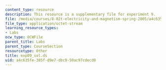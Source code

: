 ```yaml
---
content_type: resource
description: This resource is a supplementary file for experiment 9.
file: /media/courses/8-02t-electricity-and-magnetism-spring-2005/a4c635fe385fd9e7dbc950ac97cdecd0_exp09_sol.ds
file_type: application/octet-stream
learning_resource_types:
- Labs
ocw_type: OCWFile
parent_title: Labs
parent_type: CourseSection
resourcetype: Other
title: exp09_sol.ds
uid: a4c635fe-385f-d9e7-dbc9-50ac97cdecd0
---
```

